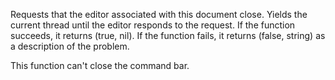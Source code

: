 Requests that the editor associated with this document close. Yields the
current thread until the editor responds to the request. If the function
succeeds, it returns (true, nil). If the function fails, it returns
(false, string) as a description of the problem.

This function can't close the command bar.